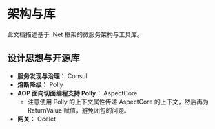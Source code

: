 # 架构与库

此文档描述基于 .Net 框架的微服务架构与工具库。

## 设计思想与开源库

- **服务发现与治理：** Consul
- **熔断降级：** Polly
- **AOP 面向切面编程支持 Polly：** AspectCore
  - 注意使用 Polly 的上下文属性传递 AspectCore 的上下文，然后再为 ReturnValue 赋值，避免闭包的问题。
- **网关：** Ocelet

